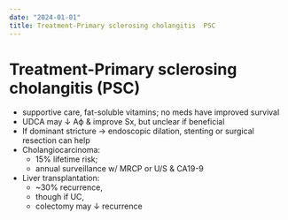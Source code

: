 ```yaml
---
date: "2024-01-01"
title: Treatment-Primary sclerosing cholangitis  PSC
---
```



# Treatment-Primary sclerosing cholangitis (PSC)

- supportive care, fat-soluble vitamins; no meds have improved survival
- UDCA may ↓ Aϕ & improve Sx, but unclear if beneficial
- If dominant stricture → endoscopic dilation, stenting or surgical resection can help
- Cholangiocarcinoma:
  - 15% lifetime risk;
  - annual surveillance w/ MRCP or U/S & CA19-9
- Liver transplantation:
  - ~30% recurrence,
  - though if UC,
  - colectomy may ↓ recurrence
